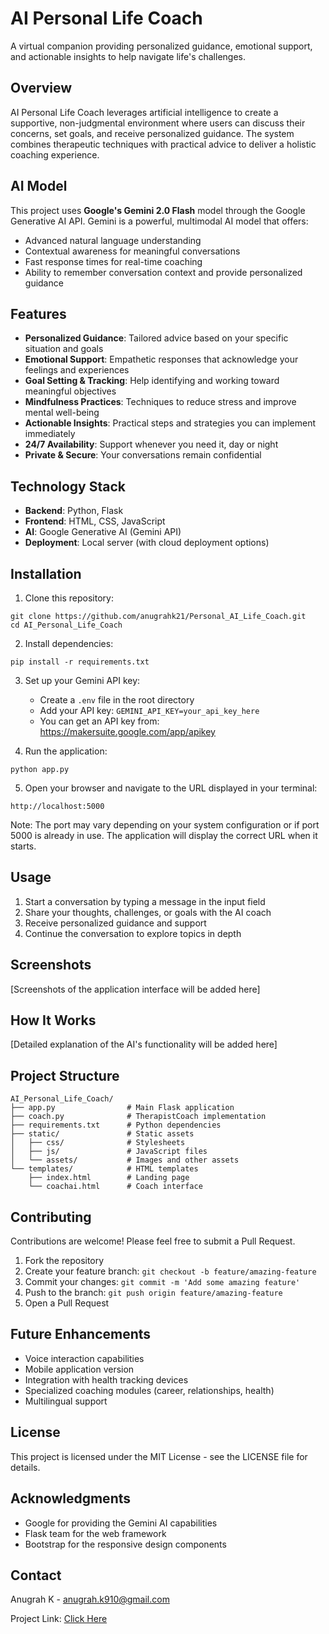 # AI Personal Life Coach

A virtual companion providing personalized guidance, emotional support, and actionable insights to help navigate life's challenges.

## Overview

AI Personal Life Coach leverages artificial intelligence to create a supportive, non-judgmental environment where users can discuss their concerns, set goals, and receive personalized guidance. The system combines therapeutic techniques with practical advice to deliver a holistic coaching experience.

## AI Model

This project uses **Google's Gemini 2.0 Flash** model through the Google Generative AI API. Gemini is a powerful, multimodal AI model that offers:

- Advanced natural language understanding
- Contextual awareness for meaningful conversations
- Fast response times for real-time coaching
- Ability to remember conversation context and provide personalized guidance

## Features

- **Personalized Guidance**: Tailored advice based on your specific situation and goals
- **Emotional Support**: Empathetic responses that acknowledge your feelings and experiences
- **Goal Setting & Tracking**: Help identifying and working toward meaningful objectives
- **Mindfulness Practices**: Techniques to reduce stress and improve mental well-being
- **Actionable Insights**: Practical steps and strategies you can implement immediately
- **24/7 Availability**: Support whenever you need it, day or night
- **Private & Secure**: Your conversations remain confidential

## Technology Stack

- **Backend**: Python, Flask
- **Frontend**: HTML, CSS, JavaScript
- **AI**: Google Generative AI (Gemini API)
- **Deployment**: Local server (with cloud deployment options)

## Installation

1. Clone this repository:
```
git clone https://github.com/anugrahk21/Personal_AI_Life_Coach.git
cd AI_Personal_Life_Coach
```

2. Install dependencies:
```
pip install -r requirements.txt
```

3. Set up your Gemini API key:
   - Create a `.env` file in the root directory
   - Add your API key: `GEMINI_API_KEY=your_api_key_here`
   - You can get an API key from: https://makersuite.google.com/app/apikey

4. Run the application:
```
python app.py
```

5. Open your browser and navigate to the URL displayed in your terminal:
```
http://localhost:5000
```
Note: The port may vary depending on your system configuration or if port 5000 is already in use. The application will display the correct URL when it starts.

## Usage

1. Start a conversation by typing a message in the input field
2. Share your thoughts, challenges, or goals with the AI coach
3. Receive personalized guidance and support
4. Continue the conversation to explore topics in depth

## Screenshots

[Screenshots of the application interface will be added here]

## How It Works

[Detailed explanation of the AI's functionality will be added here]

## Project Structure

```
AI_Personal_Life_Coach/
├── app.py                # Main Flask application
├── coach.py              # TherapistCoach implementation
├── requirements.txt      # Python dependencies
├── static/               # Static assets
│   ├── css/              # Stylesheets
│   ├── js/               # JavaScript files
│   └── assets/           # Images and other assets
└── templates/            # HTML templates
    ├── index.html        # Landing page
    └── coachai.html      # Coach interface
```

## Contributing

Contributions are welcome! Please feel free to submit a Pull Request.

1. Fork the repository
2. Create your feature branch: `git checkout -b feature/amazing-feature`
3. Commit your changes: `git commit -m 'Add some amazing feature'`
4. Push to the branch: `git push origin feature/amazing-feature`
5. Open a Pull Request

## Future Enhancements

- Voice interaction capabilities
- Mobile application version
- Integration with health tracking devices
- Specialized coaching modules (career, relationships, health)
- Multilingual support

## License

This project is licensed under the MIT License - see the LICENSE file for details.

## Acknowledgments

- Google for providing the Gemini AI capabilities
- Flask team for the web framework
- Bootstrap for the responsive design components

## Contact

Anugrah K - anugrah.k910@gmail.com

Project Link: [Click Here](https://github.com/anugrahk21/Personal_AI_Life_Coach)